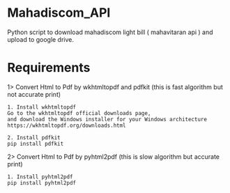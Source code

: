 # Mahadiscom_API
Python script to download mahadiscom light bill ( mahavitaran api ) and upload to google drive.



# Requirements

1> Convert Html to Pdf by wkhtmltopdf and pdfkit (this is fast algorithm but not accurate print)

    1. Install wkhtmltopdf
    Go to the wkhtmltopdf official downloads page, 
    and download the Windows installer for your Windows architecture
    https://wkhtmltopdf.org/downloads.html

    2. Install pdfkit
    pip install pdfkit

2> Convert Html to Pdf by pyhtml2pdf (this is slow algorithm but accurate print)

    1. Install pyhtml2pdf
    pip install pyhtml2pdf
